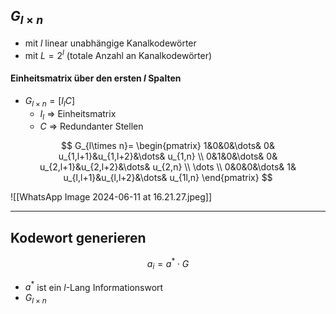 ## $G_{l \times n}$
- mit $l$ linear unabhängige Kanalkodewörter
- mit $L=2^l$ (totale Anzahl an Kanalkodewörter)

#### Einheitsmatrix über den ersten $l$ Spalten
- $G_{l \times n}=[I_{l}C]$
	- $I_{l}$ => Einheitsmatrix
	- $C$ => Redundanter Stellen


$$
G_{l\times n}=
\begin{pmatrix}
1&0&0&\dots& 0& u_{1,l+1}&u_{1,l+2}&\dots& u_{1,n} \\
0&1&0&\dots& 0& u_{2,l+1}&u_{2,l+2}&\dots& u_{2,n} \\
\dots \\
0&0&0&\dots& 1& u_{l,l+1}&u_{l,l+2}&\dots& u_{1l,n}
\end{pmatrix}
$$

![[WhatsApp Image 2024-06-11 at 16.21.27.jpeg]]

---

## Kodewort generieren

$$
a_{i}=a^{*}\cdot G
$$
- $a^{*}$ ist ein $l$-Lang Informationswort
- $G_{l \times n}$
